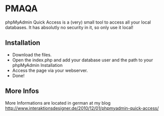 PMAQA
=====

phpMyAdmin Quick Access is a (very) small tool to access all your local databases. It has absolutly no security in it, so only use it local!

Installation
------------

* Download the files.
* Open the index.php and add your database user and the path to your phpMyAdmin Installation
* Access the page via your webserver.
* Done!


More Infos
----------
More Informations are located in german at my blog http://www.interaktionsdesigner.de/2010/12/01/phpmyadmin-quick-access/